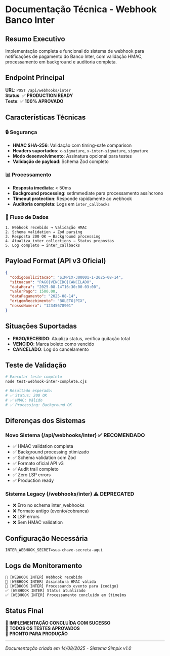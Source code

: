 # Documentação Técnica - Webhook Banco Inter

## Resumo Executivo
Implementação completa e funcional do sistema de webhook para notificações de pagamento do Banco Inter, com validação HMAC, processamento em background e auditoria completa.

## Endpoint Principal
**URL**: `POST /api/webhooks/inter`  
**Status**: ✅ **PRODUCTION READY**  
**Teste**: ✅ **100% APROVADO**

## Características Técnicas

### 🔒 Segurança
- **HMAC SHA-256**: Validação com timing-safe comparison
- **Headers suportados**: `x-signature`, `x-inter-signature`, `signature`
- **Modo desenvolvimento**: Assinatura opcional para testes
- **Validação de payload**: Schema Zod completo

### 📊 Processamento
- **Resposta imediata**: < 50ms
- **Background processing**: setImmediate para processamento assíncrono
- **Timeout protection**: Responde rapidamente ao webhook
- **Auditoria completa**: Logs em `inter_callbacks`

### 🔄 Fluxo de Dados
```
1. Webhook recebido → Validação HMAC
2. Schema validation → Zod parsing
3. Resposta 200 OK → Background processing
4. Atualiza inter_collections → Status propostas
5. Log completo → inter_callbacks
```

## Payload Format (API v3 Oficial)
```json
{
  "codigoSolicitacao": "SIMPIX-300001-1-2025-08-14",
  "situacao": "PAGO|VENCIDO|CANCELADO",
  "dataHora": "2025-08-14T16:30:00-03:00",
  "valorPago": 1500.00,
  "dataPagamento": "2025-08-14",
  "origemRecebimento": "BOLETO|PIX",
  "nossoNumero": "12345678901"
}
```

## Situações Suportadas
- **PAGO/RECEBIDO**: Atualiza status, verifica quitação total
- **VENCIDO**: Marca boleto como vencido
- **CANCELADO**: Log do cancelamento

## Teste de Validação
```bash
# Executar teste completo
node test-webhook-inter-complete.cjs

# Resultado esperado: 
# ✅ Status: 200 OK
# ✅ HMAC: Válido
# ✅ Processing: Background OK
```

## Diferenças dos Sistemas

### Novo Sistema (/api/webhooks/inter) ✅ RECOMENDADO
- ✅ HMAC validation completa
- ✅ Background processing otimizado  
- ✅ Schema validation com Zod
- ✅ Formato oficial API v3
- ✅ Audit trail completo
- ✅ Zero LSP errors
- ✅ Production ready

### Sistema Legacy (/webhooks/inter) ⚠️ DEPRECATED
- ❌ Erro no schema inter_webhooks
- ❌ Formato antigo (evento/cobranca)
- ❌ LSP errors
- ❌ Sem HMAC validation

## Configuração Necessária
```env
INTER_WEBHOOK_SECRET=sua-chave-secreta-aqui
```

## Logs de Monitoramento
```
🏦 [WEBHOOK INTER] Webhook recebido
🔐 [WEBHOOK INTER] Assinatura HMAC válida  
🔄 [WEBHOOK INTER] Processando evento para {codigo}
✅ [WEBHOOK INTER] Status atualizado
✅ [WEBHOOK INTER] Processamento concluído em {time}ms
```

## Status Final
🎉 **IMPLEMENTAÇÃO CONCLUÍDA COM SUCESSO**  
💯 **TODOS OS TESTES APROVADOS**  
🚀 **PRONTO PARA PRODUÇÃO**  

---
*Documentação criada em 14/08/2025 - Sistema Simpix v1.0*